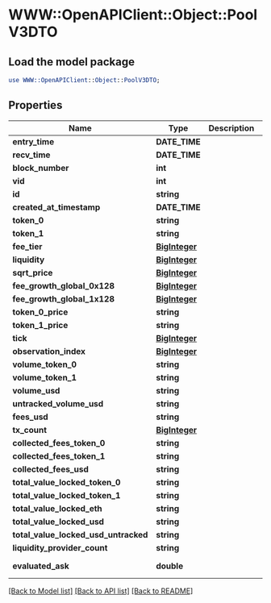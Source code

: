 # WWW::OpenAPIClient::Object::PoolV3DTO

## Load the model package
```perl
use WWW::OpenAPIClient::Object::PoolV3DTO;
```

## Properties
Name | Type | Description | Notes
------------ | ------------- | ------------- | -------------
**entry_time** | **DATE_TIME** |  | [optional] 
**recv_time** | **DATE_TIME** |  | [optional] 
**block_number** | **int** |  | [optional] 
**vid** | **int** |  | [optional] 
**id** | **string** |  | [optional] 
**created_at_timestamp** | **DATE_TIME** |  | [optional] 
**token_0** | **string** |  | [optional] 
**token_1** | **string** |  | [optional] 
**fee_tier** | [**BigInteger**](BigInteger.md) |  | [optional] 
**liquidity** | [**BigInteger**](BigInteger.md) |  | [optional] 
**sqrt_price** | [**BigInteger**](BigInteger.md) |  | [optional] 
**fee_growth_global_0x128** | [**BigInteger**](BigInteger.md) |  | [optional] 
**fee_growth_global_1x128** | [**BigInteger**](BigInteger.md) |  | [optional] 
**token_0_price** | **string** |  | [optional] 
**token_1_price** | **string** |  | [optional] 
**tick** | [**BigInteger**](BigInteger.md) |  | [optional] 
**observation_index** | [**BigInteger**](BigInteger.md) |  | [optional] 
**volume_token_0** | **string** |  | [optional] 
**volume_token_1** | **string** |  | [optional] 
**volume_usd** | **string** |  | [optional] 
**untracked_volume_usd** | **string** |  | [optional] 
**fees_usd** | **string** |  | [optional] 
**tx_count** | [**BigInteger**](BigInteger.md) |  | [optional] 
**collected_fees_token_0** | **string** |  | [optional] 
**collected_fees_token_1** | **string** |  | [optional] 
**collected_fees_usd** | **string** |  | [optional] 
**total_value_locked_token_0** | **string** |  | [optional] 
**total_value_locked_token_1** | **string** |  | [optional] 
**total_value_locked_eth** | **string** |  | [optional] 
**total_value_locked_usd** | **string** |  | [optional] 
**total_value_locked_usd_untracked** | **string** |  | [optional] 
**liquidity_provider_count** | **string** |  | [optional] 
**evaluated_ask** | **double** |  | [optional] [readonly] 

[[Back to Model list]](../README.md#documentation-for-models) [[Back to API list]](../README.md#documentation-for-api-endpoints) [[Back to README]](../README.md)


